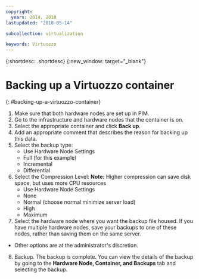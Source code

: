 ```yaml
---
copyright:
  years: 2014, 2018
lastupdated: "2018-05-14"

subcollection: virtualization

keywords: Virtuozzo
---
```

{:shortdesc: .shortdesc}
{:new_window: target="_blank"}

# Backing up a Virtuozzo container
{: #backing-up-a-virtuozzo-container}

1. Make sure that both hardware nodes are set up in PIM.
2. Go to the infrastructure and hardware nodes that the container is on.
3. Select the appropriate container and click **Back up**.
4. Add an appropriate comment that describes the reason for backing up this data.
5. Select the backup type:
   * Use Hardware Node Settings
   * Full (for this example)
   * Incremental
   * Differential
6. Select the Compression Level: **Note:** Higher compression can save disk space, but uses more CPU resources
   * Use Hardware Node Settings
   * None
   * Normal (choose normal minimize server load)
   * High
   * Maximum
7. Select the hardware node where you want the backup file housed. If you have multiple hardware nodes, save your backups to one of these nodes, rather than saving them on the same server.
  * Other options are at the administrator's discretion.
8. Backup. The backup is complete. You can view the details of the backup by going to the **Hardware Node, Container, and Backups** tab and selecting the backup.
